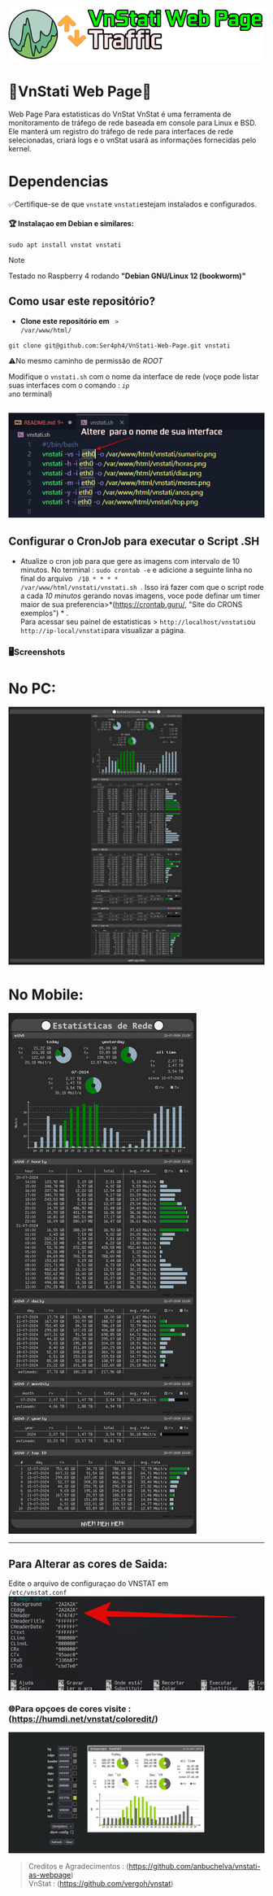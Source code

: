 ![alt text](image.png)
# 🔹VnStati Web Page🔹   
Web Page Para estatisticas do VnStat 
VnStat é uma ferramenta de monitoramento de tráfego de rede baseada em console para Linux e BSD. Ele manterá um registro do tráfego de rede para interfaces de rede selecionadas, criará logs e o vnStat usará as informações fornecidas pelo kernel. 

# Dependencias
✅Certifique-se de que <CODE>vnstat</CODE>e <code>vnstati</code>estejam instalados e configurados.  
#### :trophy: Instalaçao em Debian e similares:
```    
sudo apt install vnstat vnstati
```
 > [!NOTE]
>Testado no Raspberry 4 rodando **"Debian GNU/Linux 12 (bookworm)"**  
## Como usar este repositório?
*  **Clone este repositório em** <code> > /var/www/html/</code>
```   
git clone git@github.com:Ser4ph4/VnStati-Web-Page.git vnstati 
```
 ⚠️No mesmo caminho de permissão de *ROOT*  

Modifique o <code>vnstati.sh</code>  com o nome da interface de rede (voçe pode listar suas interfaces com o comando : <code>*ip a*</code>no terminal)   

![alt text](image-1.png)
---------------
## Configurar o CronJob para executar o Script .SH

* Atualize o cron job para que gere as imagens com intervalo de 10 minutos. No terminal :  <code>sudo crontab -e</code> e adicione a seguinte linha no final do arquivo <code> /10 * * * * /var/www/html/vnstati/vnstati.sh </code>. Isso irá fazer com que o script rode a cada *10 minutos* gerando novas imagens, voce pode definar um timer maior de sua preferencia>*(https://crontab.guru/,  "Site do CRONS exemplos") * .  
Para acessar seu painel de estatisticas > <code>http://localhost/vnstati</code>ou <code>http://ip-local/vnstati</code>para visualizar a página. 
### 🖥️Screenshots
# No PC:   
![alt text](screenshots/vnstati-PC.png)
# No Mobile:  
![alt text](screenshots/vnstati-MOBILE.png)
***
## Para Alterar as cores de Saida:  
Edite o arquivo de configuraçao do VNSTAT  em  <code> /etc/vnstat.conf</code>
![alt text](image-2.png)

### 🌐Para opçoes de cores visite : (https://humdi.net/vnstat/coloredit/)  
![alt text](image-3.png)


>Creditos e Agradecimentos : (https://github.com/anbuchelva/vnstati-as-webpage)   
>VnStat : (https://github.com/vergoh/vnstat)